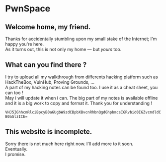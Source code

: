 # PwnSpace

## Welcome home, my friend.

Thanks for accidentally stumbling upon my small stake of the Internet; I'm happy you're here.  
As it turns out, this is not only my home — but _yours_ too.

## What can you find there ?

I try to upload all my walkthrough from differents hacking platform such as HackTheBox, VulnHub, Proving Grounds, ...  
A part of my hacking notes can be found too. I use it as a cheat sheet, you can too !  
May i will update it when i can. The big part of my notes is available offline and it is a big work to copy and format it. Thank you for understanding !

`VHJ5IGhhcmRlciBpcyB0aGUgbW9zdCBpbXBvcnRhbnQgdGhpbmcsIGRvbid0IGZvcmdldCB0aGlzICE=`

## This website is incomplete.

Sorry there is not much here right now. I'll add more to it soon.  
Eventually.  
I promise.

